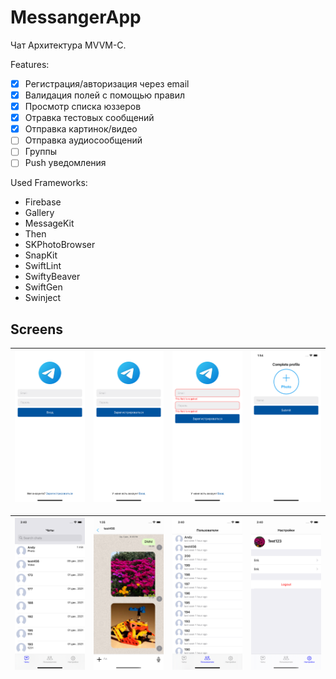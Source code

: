 #  MessangerApp

Чат
Архитектура MVVM-C.

Features:
- [x] Регистрация/авторизация через email
- [x] Валидация полей с помощью правил
- [x] Просмотр списка юззеров
- [x] Отравка тестовых сообщений
- [x] Отправка картинок/видео
- [ ] Отправка аудиосообщений
- [ ] Группы
- [ ] Push уведомления

Used Frameworks:
- Firebase
- Gallery
- MessageKit
- Then
- SKPhotoBrowser
- SnapKit
- SwiftLint
- SwiftyBeaver
- SwiftGen
- Swinject

## Screens

|![Login](assets/login.png)|![Reg](assets/reg.png)|![Validation](assets/validation.png)|![Complete Profile](assets/complete_profile.png)|
|:----------------------------:|:------------------------:|:------------------------:|:------------------------:|

|![Chats](assets/chats.png)|![Chat](assets/chat.png)|![Users](assets/users.png)|![Settings](assets/settings.png)|
|:----------------------------:|:----------------------------:|:------------------------:|:------------------------:|
